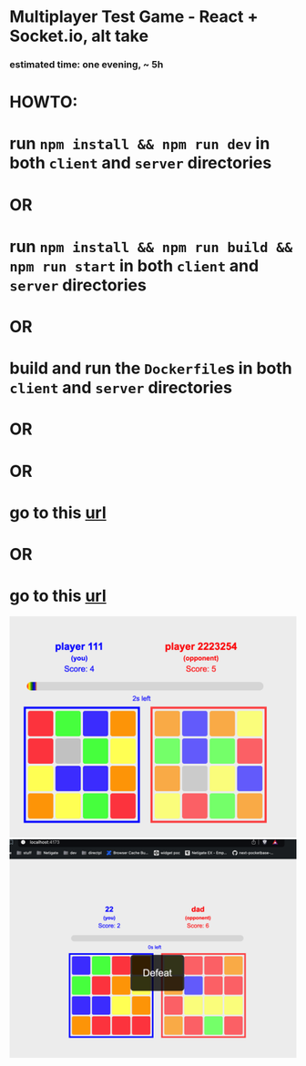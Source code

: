 # Multiplayer Test Game - React + Socket.io, alt take

### estimated time: one evening, ~ 5h

# HOWTO:

# run `npm install && npm run dev` in both `client` and `server` directories

# OR

# run `npm install && npm run build && npm run start` in both `client` and `server` directories

# OR

# build and run the `Dockerfile`s in both `client` and `server` directories

# OR

# OR

# go to this [url](https://mp-2-client.onrender.com/)

# OR

# go to this [url](https://client-empty-sound-1014.fly.dev/)

![alt text](image.png)
![alt text](image-1.png)
